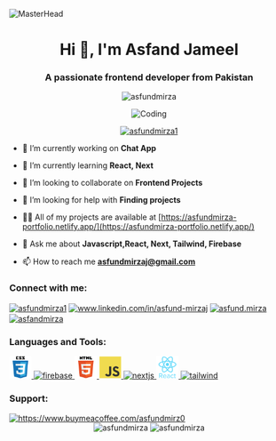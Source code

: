 ![MasterHead](https://user-images.githubusercontent.com/106918656/209438619-25091cdf-a126-4e95-a24c-5efdf8057606.gif)
<h1 align="center">Hi 👋, I'm Asfand Jameel</h1>
<h3 align="center">A passionate frontend developer from Pakistan</h3>
<p align="center"> <img src="https://komarev.com/ghpvc/?username=asfundmirza&label=Profile%20views&color=0e75b6&style=flat" alt="asfundmirza" /> </p>
<div align="center">
  <img alt="Coding" width="400" src="https://cdn.dribbble.com/users/1162077/screenshots/3848914/media/7ed7d5ca074b48b328150e5a231e8d1f.gif">
</div>



<p align="center"> <a href="https://twitter.com/asfundmirza1" target="blank"><img src="https://img.shields.io/twitter/follow/asfundmirza1?logo=twitter&style=for-the-badge" alt="asfundmirza1" /></a> </p>

- 🔭 I’m currently working on **Chat App**

- 🌱 I’m currently learning **React, Next**

- 👯 I’m looking to collaborate on **Frontend Projects**

- 🤝 I’m looking for help with **Finding projects**

- 👨‍💻 All of my projects are available at [https://asfundmirza-portfolio.netlify.app/](https://asfundmirza-portfolio.netlify.app/)

- 💬 Ask me about **Javascript,React, Next, Tailwind, Firebase**

- 📫 How to reach me **asfundmirzaj@gmail.com**

<h3 align="left">Connect with me:</h3>
<p align="left">
<a href="https://twitter.com/asfundmirza1" target="blank"><img align="center" src="https://raw.githubusercontent.com/rahuldkjain/github-profile-readme-generator/master/src/images/icons/Social/twitter.svg" alt="asfundmirza1" height="30" width="40" /></a>
<a href="https://linkedin.com/in/www.linkedin.com/in/asfund-mirzaj" target="blank"><img align="center" src="https://raw.githubusercontent.com/rahuldkjain/github-profile-readme-generator/master/src/images/icons/Social/linked-in-alt.svg" alt="www.linkedin.com/in/asfund-mirzaj" height="30" width="40" /></a>
<a href="https://fb.com/asfund.mirza" target="blank"><img align="center" src="https://raw.githubusercontent.com/rahuldkjain/github-profile-readme-generator/master/src/images/icons/Social/facebook.svg" alt="asfund.mirza" height="30" width="40" /></a>
<a href="https://instagram.com/asfandmirza" target="blank"><img align="center" src="https://raw.githubusercontent.com/rahuldkjain/github-profile-readme-generator/master/src/images/icons/Social/instagram.svg" alt="asfandmirza" height="30" width="40" /></a>
</p>

<h3 align="left">Languages and Tools:</h3>
<p align="left"> <a href="https://www.w3schools.com/css/" target="_blank" rel="noreferrer"> <img src="https://raw.githubusercontent.com/devicons/devicon/master/icons/css3/css3-original-wordmark.svg" alt="css3" width="40" height="40"/> </a> <a href="https://firebase.google.com/" target="_blank" rel="noreferrer"> <img src="https://www.vectorlogo.zone/logos/firebase/firebase-icon.svg" alt="firebase" width="40" height="40"/> </a> <a href="https://www.w3.org/html/" target="_blank" rel="noreferrer"> <img src="https://raw.githubusercontent.com/devicons/devicon/master/icons/html5/html5-original-wordmark.svg" alt="html5" width="40" height="40"/> </a> <a href="https://developer.mozilla.org/en-US/docs/Web/JavaScript" target="_blank" rel="noreferrer"> <img src="https://raw.githubusercontent.com/devicons/devicon/master/icons/javascript/javascript-original.svg" alt="javascript" width="40" height="40"/> </a> <a href="https://nextjs.org/" target="_blank" rel="noreferrer"> <img src="https://cdn.worldvectorlogo.com/logos/nextjs-2.svg" alt="nextjs" width="40" height="40"/> </a> <a href="https://reactjs.org/" target="_blank" rel="noreferrer"> <img src="https://raw.githubusercontent.com/devicons/devicon/master/icons/react/react-original-wordmark.svg" alt="react" width="40" height="40"/> </a> <a href="https://tailwindcss.com/" target="_blank" rel="noreferrer"> <img src="https://www.vectorlogo.zone/logos/tailwindcss/tailwindcss-icon.svg" alt="tailwind" width="40" height="40"/> </a> </p>

<h3 align="left">Support:</h3>
<div>
  <a href="https://www.buymeacoffee.com/asfundmirz0">
    <img src="https://cdn.buymeacoffee.com/buttons/v2/default-yellow.png" height="50" width="210" alt="https://www.buymeacoffee.com/asfundmirz0" />
  </a>
</div>

<!-- Adding a clear div to ensure elements below are on a new line -->
<div style="clear: both;"></div>

<div align="center" >
  <img src="https://github-readme-stats.vercel.app/api/top-langs?username=asfundmirza&show_icons=true&locale=en&layout=compact&theme=dark" alt="asfundmirza" />


  <img src="https://github-readme-streak-stats.herokuapp.com/?user=asfundmirza&theme=dark" alt="asfundmirza" height="165px"  />

</div>








